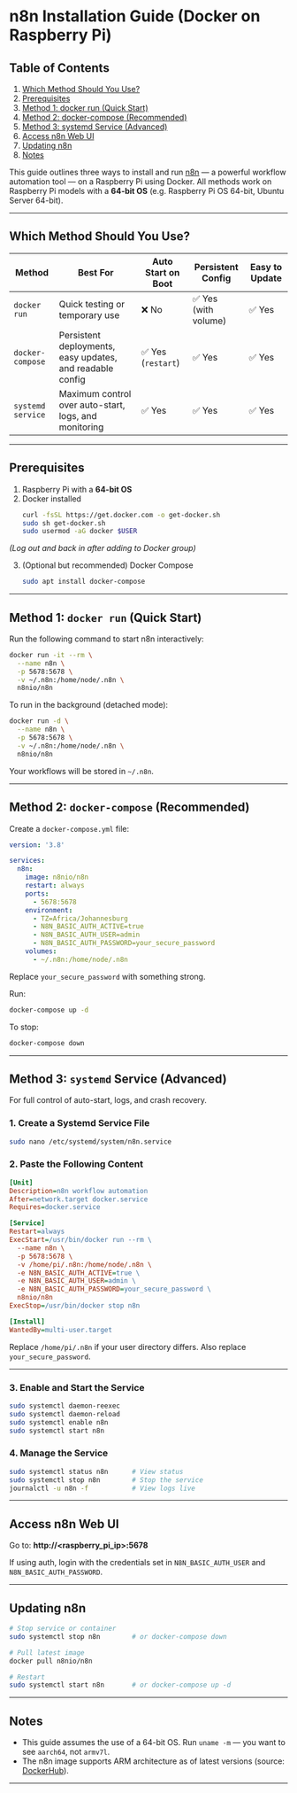 
# n8n Installation Guide (Docker on Raspberry Pi)

## Table of Contents

1. [Which Method Should You Use?](#which-method-should-you-use)
2. [Prerequisites](#prerequisites)
3. [Method 1: docker run (Quick Start)](#method-1-docker-run-quick-start)
4. [Method 2: docker-compose (Recommended)](#method-2-docker-compose-recommended)
5. [Method 3: systemd Service (Advanced)](#method-3-systemd-service-advanced)
6. [Access n8n Web UI](#access-n8n-web-ui)
7. [Updating n8n](#updating-n8n)
8. [Notes](#notes)


This guide outlines three ways to install and run [n8n](https://n8n.io/) — a powerful workflow automation tool — on a Raspberry Pi using Docker. All methods work on Raspberry Pi models with a **64-bit OS** (e.g. Raspberry Pi OS 64-bit, Ubuntu Server 64-bit).

---

## Which Method Should You Use?

| Method             | Best For                                                                 | Auto Start on Boot | Persistent Config | Easy to Update |
|--------------------|--------------------------------------------------------------------------|--------------------|-------------------|----------------|
| `docker run`       | Quick testing or temporary use                                           | ❌ No               | ✅ Yes (with volume) | ✅ Yes         |
| `docker-compose`   | Persistent deployments, easy updates, and readable config                | ✅ Yes (`restart`)  | ✅ Yes             | ✅ Yes         |
| `systemd service`  | Maximum control over auto-start, logs, and monitoring                    | ✅ Yes              | ✅ Yes             | ✅ Yes         |

---

## Prerequisites

1. Raspberry Pi with a **64-bit OS**
2. Docker installed  
   ```bash
   curl -fsSL https://get.docker.com -o get-docker.sh
   sudo sh get-docker.sh
   sudo usermod -aG docker $USER
   ```

*(Log out and back in after adding to Docker group)*

3. (Optional but recommended) Docker Compose

   ```bash
   sudo apt install docker-compose
   ```

---

## Method 1: `docker run` (Quick Start)

Run the following command to start n8n interactively:

```bash
docker run -it --rm \
  --name n8n \
  -p 5678:5678 \
  -v ~/.n8n:/home/node/.n8n \
  n8nio/n8n
```

To run in the background (detached mode):

```bash
docker run -d \
  --name n8n \
  -p 5678:5678 \
  -v ~/.n8n:/home/node/.n8n \
  n8nio/n8n
```

Your workflows will be stored in `~/.n8n`.

---

## Method 2: `docker-compose` (Recommended)

Create a `docker-compose.yml` file:

```yaml
version: '3.8'

services:
  n8n:
    image: n8nio/n8n
    restart: always
    ports:
      - 5678:5678
    environment:
      - TZ=Africa/Johannesburg
      - N8N_BASIC_AUTH_ACTIVE=true
      - N8N_BASIC_AUTH_USER=admin
      - N8N_BASIC_AUTH_PASSWORD=your_secure_password
    volumes:
      - ~/.n8n:/home/node/.n8n
```
Replace `your_secure_password` with something strong.

Run:

```bash
docker-compose up -d
```

To stop:

```bash
docker-compose down
```

---

## Method 3: `systemd` Service (Advanced)

For full control of auto-start, logs, and crash recovery.

### 1. Create a Systemd Service File

```bash
sudo nano /etc/systemd/system/n8n.service
```

### 2. Paste the Following Content

```ini
[Unit]
Description=n8n workflow automation
After=network.target docker.service
Requires=docker.service

[Service]
Restart=always
ExecStart=/usr/bin/docker run --rm \
  --name n8n \
  -p 5678:5678 \
  -v /home/pi/.n8n:/home/node/.n8n \
  -e N8N_BASIC_AUTH_ACTIVE=true \
  -e N8N_BASIC_AUTH_USER=admin \
  -e N8N_BASIC_AUTH_PASSWORD=your_secure_password \
  n8nio/n8n
ExecStop=/usr/bin/docker stop n8n

[Install]
WantedBy=multi-user.target
```

Replace `/home/pi/.n8n` if your user directory differs.
Also replace `your_secure_password`.

---

### 3. Enable and Start the Service

```bash
sudo systemctl daemon-reexec
sudo systemctl daemon-reload
sudo systemctl enable n8n
sudo systemctl start n8n
```

### 4. Manage the Service

```bash
sudo systemctl status n8n      # View status
sudo systemctl stop n8n        # Stop the service
journalctl -u n8n -f           # View logs live
```

---

## Access n8n Web UI

Go to:
**http\://\<raspberry\_pi\_ip>:5678**

If using auth, login with the credentials set in `N8N_BASIC_AUTH_USER` and `N8N_BASIC_AUTH_PASSWORD`.

---

## Updating n8n

```bash
# Stop service or container
sudo systemctl stop n8n        # or docker-compose down

# Pull latest image
docker pull n8nio/n8n

# Restart
sudo systemctl start n8n       # or docker-compose up -d
```

---

## Notes

* This guide assumes the use of a 64-bit OS. Run `uname -m` — you want to see `aarch64`, not `armv7l`.
* The n8n image supports ARM architecture as of latest versions (source: [DockerHub](https://hub.docker.com/r/n8nio/n8n)).

---
